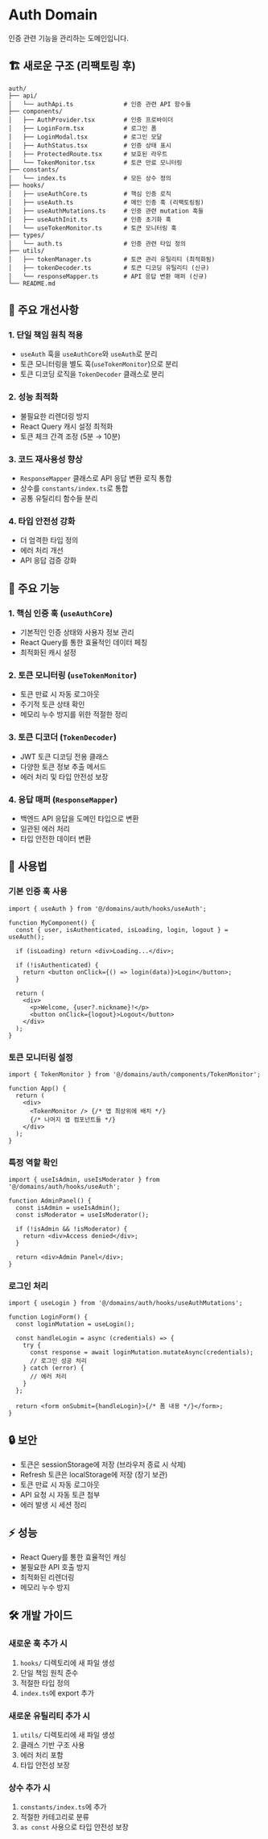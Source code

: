 # Auth Domain

인증 관련 기능을 관리하는 도메인입니다.

## 🏗️ 새로운 구조 (리팩토링 후)

```
auth/
├── api/
│   └── authApi.ts              # 인증 관련 API 함수들
├── components/
│   ├── AuthProvider.tsx        # 인증 프로바이더
│   ├── LoginForm.tsx           # 로그인 폼
│   ├── LoginModal.tsx          # 로그인 모달
│   ├── AuthStatus.tsx          # 인증 상태 표시
│   ├── ProtectedRoute.tsx      # 보호된 라우트
│   └── TokenMonitor.tsx        # 토큰 만료 모니터링
├── constants/
│   └── index.ts                # 모든 상수 정의
├── hooks/
│   ├── useAuthCore.ts          # 핵심 인증 로직
│   ├── useAuth.ts              # 메인 인증 훅 (리팩토링됨)
│   ├── useAuthMutations.ts     # 인증 관련 mutation 훅들
│   ├── useAuthInit.ts          # 인증 초기화 훅
│   └── useTokenMonitor.ts      # 토큰 모니터링 훅
├── types/
│   └── auth.ts                 # 인증 관련 타입 정의
├── utils/
│   ├── tokenManager.ts         # 토큰 관리 유틸리티 (최적화됨)
│   ├── tokenDecoder.ts         # 토큰 디코딩 유틸리티 (신규)
│   └── responseMapper.ts       # API 응답 변환 매퍼 (신규)
└── README.md
```

## 🚀 주요 개선사항

### 1. **단일 책임 원칙 적용**

- `useAuth` 훅을 `useAuthCore`와 `useAuth`로 분리
- 토큰 모니터링을 별도 훅(`useTokenMonitor`)으로 분리
- 토큰 디코딩 로직을 `TokenDecoder` 클래스로 분리

### 2. **성능 최적화**

- 불필요한 리렌더링 방지
- React Query 캐시 설정 최적화
- 토큰 체크 간격 조정 (5분 → 10분)

### 3. **코드 재사용성 향상**

- `ResponseMapper` 클래스로 API 응답 변환 로직 통합
- 상수를 `constants/index.ts`로 통합
- 공통 유틸리티 함수들 분리

### 4. **타입 안전성 강화**

- 더 엄격한 타입 정의
- 에러 처리 개선
- API 응답 검증 강화

## 🔧 주요 기능

### 1. **핵심 인증 훅 (`useAuthCore`)**

- 기본적인 인증 상태와 사용자 정보 관리
- React Query를 통한 효율적인 데이터 페칭
- 최적화된 캐시 설정

### 2. **토큰 모니터링 (`useTokenMonitor`)**

- 토큰 만료 시 자동 로그아웃
- 주기적 토큰 상태 확인
- 메모리 누수 방지를 위한 적절한 정리

### 3. **토큰 디코더 (`TokenDecoder`)**

- JWT 토큰 디코딩 전용 클래스
- 다양한 토큰 정보 추출 메서드
- 에러 처리 및 타입 안전성 보장

### 4. **응답 매퍼 (`ResponseMapper`)**

- 백엔드 API 응답을 도메인 타입으로 변환
- 일관된 에러 처리
- 타입 안전한 데이터 변환

## 📖 사용법

### 기본 인증 훅 사용

```tsx
import { useAuth } from '@/domains/auth/hooks/useAuth';

function MyComponent() {
  const { user, isAuthenticated, isLoading, login, logout } = useAuth();

  if (isLoading) return <div>Loading...</div>;

  if (!isAuthenticated) {
    return <button onClick={() => login(data)}>Login</button>;
  }

  return (
    <div>
      <p>Welcome, {user?.nickname}!</p>
      <button onClick={logout}>Logout</button>
    </div>
  );
}
```

### 토큰 모니터링 설정

```tsx
import { TokenMonitor } from '@/domains/auth/components/TokenMonitor';

function App() {
  return (
    <div>
      <TokenMonitor /> {/* 앱 최상위에 배치 */}
      {/* 나머지 앱 컴포넌트들 */}
    </div>
  );
}
```

### 특정 역할 확인

```tsx
import { useIsAdmin, useIsModerator } from '@/domains/auth/hooks/useAuth';

function AdminPanel() {
  const isAdmin = useIsAdmin();
  const isModerator = useIsModerator();

  if (!isAdmin && !isModerator) {
    return <div>Access denied</div>;
  }

  return <div>Admin Panel</div>;
}
```

### 로그인 처리

```tsx
import { useLogin } from '@/domains/auth/hooks/useAuthMutations';

function LoginForm() {
  const loginMutation = useLogin();

  const handleLogin = async (credentials) => {
    try {
      const response = await loginMutation.mutateAsync(credentials);
      // 로그인 성공 처리
    } catch (error) {
      // 에러 처리
    }
  };

  return <form onSubmit={handleLogin}>{/* 폼 내용 */}</form>;
}
```

## 🔒 보안

- 토큰은 sessionStorage에 저장 (브라우저 종료 시 삭제)
- Refresh 토큰은 localStorage에 저장 (장기 보관)
- 토큰 만료 시 자동 로그아웃
- API 요청 시 자동 토큰 첨부
- 에러 발생 시 세션 정리

## ⚡ 성능

- React Query를 통한 효율적인 캐싱
- 불필요한 API 호출 방지
- 최적화된 리렌더링
- 메모리 누수 방지

## 🛠️ 개발 가이드

### 새로운 훅 추가 시

1. `hooks/` 디렉토리에 새 파일 생성
2. 단일 책임 원칙 준수
3. 적절한 타입 정의
4. `index.ts`에 export 추가

### 새로운 유틸리티 추가 시

1. `utils/` 디렉토리에 새 파일 생성
2. 클래스 기반 구조 사용
3. 에러 처리 포함
4. 타입 안전성 보장

### 상수 추가 시

1. `constants/index.ts`에 추가
2. 적절한 카테고리로 분류
3. `as const` 사용으로 타입 안전성 보장
